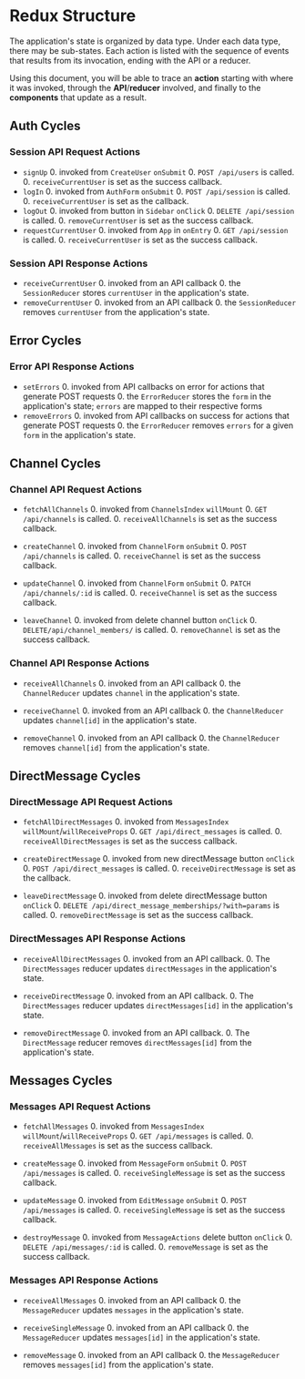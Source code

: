 # Redux Structure

The application's state is organized by data type. Under each data type, there
may be sub-states. Each action is listed with the sequence of events that
results from its invocation, ending with the API or a reducer.

Using this document, you will be able to trace an **action** starting with
where it was invoked, through the **API**/**reducer** involved, and finally to
the **components** that update as a result.

## Auth Cycles

### Session API Request Actions

* `signUp`
  0. invoked from `CreateUser` `onSubmit`
  0. `POST /api/users` is called.
  0. `receiveCurrentUser` is set as the success callback.
* `logIn`
  0. invoked from `AuthForm` `onSubmit`
  0. `POST /api/session` is called.
  0. `receiveCurrentUser` is set as the callback.
* `logOut`
  0. invoked from button in `Sidebar` `onClick`
  0. `DELETE /api/session` is called.
  0. `removeCurrentUser` is set as the success callback.
* `requestCurrentUser`
  0. invoked from `App` in `onEntry`
  0. `GET /api/session` is called.
  0. `receiveCurrentUser` is set as the success callback.

### Session API Response Actions

* `receiveCurrentUser`
  0. invoked from an API callback
  0. the `SessionReducer` stores `currentUser` in the application's state.
* `removeCurrentUser`
  0. invoked from an API callback
  0. the `SessionReducer` removes `currentUser` from the application's state.

## Error Cycles

### Error API Response Actions
* `setErrors`
  0. invoked from API callbacks on error for actions that generate POST requests
  0. the `ErrorReducer` stores the `form` in the application's state; `errors` are mapped to their respective forms
* `removeErrors`
  0. invoked from API callbacks on success for actions that generate POST requests
  0. the `ErrorReducer` removes `errors` for a given `form` in the application's state.

## Channel Cycles

### Channel API Request Actions

* `fetchAllChannels`
  0. invoked from `ChannelsIndex` `willMount`
  0. `GET /api/channels` is called.
  0. `receiveAllChannels` is set as the success callback.

* `createChannel`
  0. invoked from `ChannelForm` `onSubmit`
  0. `POST /api/channels` is called.
  0. `receiveChannel` is set as the success callback.

* `updateChannel`
  0. invoked from `ChannelForm` `onSubmit`
  0. `PATCH /api/channels/:id` is called.
  0. `receiveChannel` is set as the success callback.

* `leaveChannel`
  0. invoked from delete channel button `onClick`
  0. `DELETE/api/channel_members/` is called.
  0. `removeChannel` is set as the success callback.

### Channel API Response Actions

* `receiveAllChannels`
  0. invoked from an API callback
  0. the `ChannelReducer` updates `channel` in the application's state.

* `receiveChannel`
  0. invoked from an API callback
  0. the `ChannelReducer` updates `channel[id]` in the application's state.

* `removeChannel`
  0. invoked from an API callback
  0. the `ChannelReducer` removes `channel[id]` from the application's state.

## DirectMessage Cycles

### DirectMessage API Request Actions

* `fetchAllDirectMessages`
  0. invoked from `MessagesIndex` `willMount`/`willReceiveProps`
  0. `GET /api/direct_messages` is called.
  0. `receiveAllDirectMessages` is set as the success callback.

* `createDirectMessage`
  0. invoked from new directMessage button `onClick`
  0. `POST /api/direct_messages` is called.
  0. `receiveDirectMessage` is set as the callback.

* `leaveDirectMessage`
  0. invoked from delete directMessage button `onClick`
  0. `DELETE /api/direct_message_memberships/?with=params` is called.
  0. `removeDirectMessage` is set as the success callback.

### DirectMessages API Response Actions

* `receiveAllDirectMessages`
  0. invoked from an API callback.
  0. The `DirectMessages` reducer updates `directMessages` in the application's state.

* `receiveDirectMessage`
  0. invoked from an API callback.
  0. The `DirectMessages` reducer updates `directMessages[id]` in the application's state.

* `removeDirectMessage`
  0. invoked from an API callback.
  0. The `DirectMessage` reducer removes `directMessages[id]` from the application's state.

## Messages Cycles

### Messages API Request Actions

* `fetchAllMessages`
  0. invoked from `MessagesIndex` `willMount`/`willReceiveProps`
  0. `GET /api/messages` is called.
  0. `receiveAllMessages` is set as the success callback.

* `createMessage`
  0. invoked from `MessageForm` `onSubmit`
  0. `POST /api/messages` is called.
  0. `receiveSingleMessage` is set as the success callback.

* `updateMessage`
  0. invoked from `EditMessage` `onSubmit`
  0. `POST /api/messages` is called.
  0. `receiveSingleMessage` is set as the success callback.

* `destroyMessage`
  0. invoked from `MessageActions` delete button `onClick`
  0. `DELETE /api/messages/:id` is called.
  0. `removeMessage` is set as the success callback.

### Messages API Response Actions

* `receiveAllMessages`
  0. invoked from an API callback
  0. the `MessageReducer` updates `messages` in the application's state.

* `receiveSingleMessage`
  0. invoked from an API callback
  0. the `MessageReducer` updates `messages[id]` in the application's state.

* `removeMessage`
  0. invoked from an API callback
  0. the `MessageReducer` removes `messages[id]` from the application's state.
